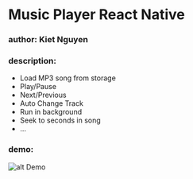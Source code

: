 # Music Player React Native

### author: Kiet Nguyen

### description:

- Load MP3 song from storage
- Play/Pause
- Next/Previous
- Auto Change Track
- Run in background
- Seek to seconds in song
- ...

### demo:

![alt Demo](https://media.giphy.com/media/DzatQi2d9oEGw3dhlx/giphy.gif)
